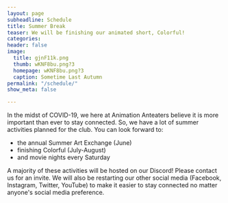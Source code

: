 ```yaml
---
layout: page
subheadline: Schedule
title: Summer Break
teaser: We will be finishing our animated short, Colorful!
categories: 
header: false
image:
  title: gjnF11k.png
  thumb: wKNF8bu.png?3
  homepage: wKNF8bu.png?3
  caption: Sometime Last Autumn
permalink: "/schedule/"
show_meta: false

---
```

In the midst of COVID-19, we here at Animation Anteaters believe it is more important than ever to stay connected. So, we have a lot of summer activities planned for the club. You can look forward to:

* the annual Summer Art Exchange (June)
* finishing Colorful (July-August)
* and movie nights every Saturday

A majority of these activities will be hosted on our Discord! Please contact us for an invite. We will also be restarting our other social media (Facebook, Instagram, Twitter, YouTube) to make it easier to stay connected no matter anyone's social media preference.